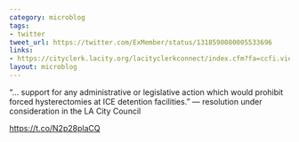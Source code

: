 ```yaml
---
category: microblog
tags:
- twitter
tweet_url: https://twitter.com/ExMember/status/1318590080005533696
links:
- https://cityclerk.lacity.org/lacityclerkconnect/index.cfm?fa=ccfi.viewrecord&cfnumber=20-0002-S145
layout: microblog
---
```

“… support for any administrative or legislative action which would prohibit forced hysterectomies at ICE detention facilities.” — resolution under consideration in the LA City Council

https://t.co/N2p28plaCQ
